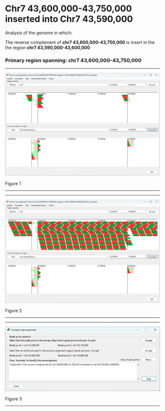 # Chr7 43,600,000-43,750,000  inserted into Chr7 43,590,000

Analysis of the genome in which: 

The reverse complement of **chr7 43,600,000-43,750,000** is insert in the the region **chr7 43,590,000-43,600,000**

### Primary region spanning: chr7 43,600,000-43,750,000 

<hr />

![image](images/insert_chr7_60_43,600,000-43,750,000_RC_target_chr7_60_43,590,000-43,600,000_ONT_no_2nd_1.jpg)

Figure 1

<hr />

<hr />

![image](images/insert_chr7_60_43,600,000-43,750,000_RC_target_chr7_60_43,590,000-43,600,000_ONT_no_2nd_1_all.jpg)

Figure 2

<hr />

<hr />

![image](images/insert_chr7_60_43,600,000-43,750,000_RC_target_chr7_60_43,590,000-43,600,000_ONT_no_2nd_1_result.jpg)

Figure 3

<hr />

